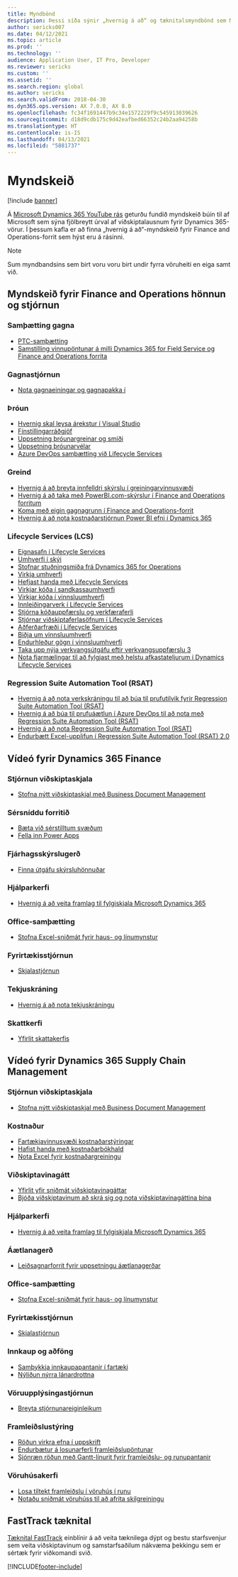 ```yaml
---
title: Myndbönd
description: Þessi síða sýnir „hvernig á að“ og tæknitalsmyndbönd sem Microsoft hefur búið til sem tengjast Finance and Operations-forritum sem eru aðgengileg á YouTube og öðrum vefsíðum.
author: sericks007
ms.date: 04/12/2021
ms.topic: article
ms.prod: ''
ms.technology: ''
audience: Application User, IT Pro, Developer
ms.reviewer: sericks
ms.custom: ''
ms.assetid: ''
ms.search.region: global
ms.author: sericks
ms.search.validFrom: 2018-04-30
ms.dyn365.ops.version: AX 7.0.0, AX 8.0
ms.openlocfilehash: fc34f1691447b9c34e1572229f9c545913039626
ms.sourcegitcommit: d18d9cdb175c9d42eafbed66352c24b2aa94258b
ms.translationtype: HT
ms.contentlocale: is-IS
ms.lasthandoff: 04/13/2021
ms.locfileid: "5881737"
---
```

# <a name="videos"></a>Myndskeið 

[!include [banner](../includes/banner.md)]

Á [Microsoft Dynamics 365 YouTube rás](https://www.youtube.com/channel/UCJGCg4rB3QSs8y_1FquelBQ) geturðu fundið myndskeið búin til af Microsoft sem sýna fjölbreytt úrval af viðskiptalausnum fyrir Dynamics 365-vörur. Í þessum kafla er að finna „hvernig á að“-myndskeið fyrir Finance and Operations-forrit sem hýst eru á rásinni.

> [!Note]
> Sum myndbandsins sem birt voru voru birt undir fyrra vöruheiti en eiga samt við.

## <a name="videos-for-finance-and-operations-development-and-administration"></a>Myndskeið fyrir Finance and Operations hönnun og stjórnun

### <a name="data-integration"></a>Samþætting gagna

- [PTC-samþætting](https://youtu.be/AVV9x5x-XCg)
- [Samstilling vinnupöntunar á milli Dynamics 365 for Field Service og Finance and Operations forrita](https://www.youtube.com/watch?v=46ylO7raZAo&feature=youtu.be)

### <a name="data-management"></a>Gagnastjórnun

- [Nota gagnaeiningar og gagnapakka í](https://www.youtube.com/watch?v=UCyzbA41j8g&feature=youtu.be)

### <a name="development"></a>Þróun

- [Hvernig skal leysa árekstur í Visual Studio](https://youtu.be/4rxO0zUN2zU)
- [Fínstillingarráðgjöf](https://www.youtube.com/watch?v=MRsAzgFCUSQ&t=4s)
- [Uppsetning þróunargreinar og smíði](https://www.youtube.com/watch?v=qXLd-NMx9OY)
- [Uppsetning þróunarvélar](https://www.youtube.com/watch?v=cqp9MetfiyM)
- [Azure DevOps samþætting við Lifecycle Services](https://www.youtube.com/watch?v=0QyyyUp1zHQ&t=1s)

### <a name="intelligence"></a>Greind

- [Hvernig á að breyta innfelldri skýrslu í greiningarvinnusvæði](https://youtu.be/_8WlwmSggcQ)
- [Hvernig á að taka með PowerBI.com-skýrslur í Finance and Operations forritum](https://youtu.be/gGWuNJDoi-M)
- [Koma með eigin gagnagrunn í Finance and Operations-forrit](https://www.youtube.com/watch?v=-MaxtBJu2_o&feature=youtu.be)
- [Hvernig á að nota kostnaðarstjórnun Power BI efni í Dynamics 365](https://www.youtube.com/watch?v=5jWHnM_C7WM&feature=youtu.be)

### <a name="lifecycle-services-lcs"></a>Lifecycle Services (LCS)

- [Eignasafn í Lifecycle Services](https://www.youtube.com/watch?v=z-2xMRa1nOs)
- [Umhverfi í skýi](https://www.youtube.com/watch?v=igjVt1lbyLQ&t=17s)
- [Stofnar stuðningsmiða frá Dynamics 365 for Operations](https://www.youtube.com/watch?v=avENUYBTBlA&t=2s)
- [Virkja umhverfi](https://www.youtube.com/watch?v=FUROjGuhQEA&t=68s)
- [Hefjast handa með Lifecycle Services](https://www.youtube.com/watch?v=qLBjKAPaqN4&t=24s)
- [Virkjar kóða í sandkassaumhverfi](https://www.youtube.com/watch?v=5azLeOO078k)
- [Virkjar kóða í vinnsluumhverfi](https://www.youtube.com/watch?v=ogXo-saZkmE&t=2s)
- [Innleiðingarverk í Lifecycle Services](https://www.youtube.com/watch?v=V1vVOgcTuw4&t=18s)
- [Stjórna kóðauppfærslu og verkfæraferli](https://www.youtube.com/watch?v=M-AtR6ocYM8&feature=youtu.be)
- [Stjórnar viðskiptaferlasöfnum í Lifecycle Services](https://www.youtube.com/watch?v=S5msxj-2-x0)
- [Aðferðarfræði í Lifecycle Services](https://www.youtube.com/watch?v=YRMJ15DvgZ8)
- [Biðja um vinnsluumhverfi](https://www.youtube.com/watch?v=5j1GapLr3MY&feature=youtu.be)
- [Endurhleður gögn í vinnsluumhverfi](https://www.youtube.com/watch?v=VCd5SgkYPTw)
- [Taka upp nýja verkvangsútgáfu eftir verkvangsuppfærslu 3](https://www.youtube.com/watch?v=nkiKP2Au6OQ&feature=youtu.be)
- [Nota fjarmælingar til að fylgjast með helstu afkastateljurum í Dynamics Lifecycle Services](https://www.youtube.com/watch?v=18u6SC8GeFY&feature=youtu.be)

### <a name="regression-suite-automation-tool-rsat"></a>Regression Suite Automation Tool (RSAT)

- [Hvernig á að nota verkskráningu til að búa til prufutilvik fyrir Regression Suite Automation Tool (RSAT)](https://youtu.be/bBr4BXAxTNI)
- [Hvernig á að búa til prufuáætlun í Azure DevOps til að nota með Regression Suite Automation Tool (RSAT)](https://youtu.be/3jIuBleAnQk) 
- [Hvernig á að nota Regression Suite Automation Tool (RSAT)](https://youtu.be/uhN9JItzGAk)
- [Endurbætt Excel-upplifun í Regression Suite Automation Tool (RSAT) 2.0](https://youtu.be/fcEkSIVQ1Bg)


## <a name="videos-for-dynamics-365-finance"></a>Vídeó fyrir Dynamics 365 Finance

### <a name="business-document-management"></a>Stjórnun viðskiptaskjala
- [Stofna nýtt viðskiptaskjal með Business Document Management](https://www.youtube.com/watch?v=gAIYl-mM_pw)

### <a name="customize-the-app"></a>Sérsníddu forritið
- [Bæta við sérstilltum svæðum](https://www.youtube.com/watch?v=gWSGZI9Vtnc)
- [Fella inn Power Apps](https://www.youtube.com/watch?v=x3qyA1bH-NY)

### <a name="financial-reporting"></a>Fjárhagsskýrslugerð
- [Finna útgáfu skýrsluhönnuðar](https://www.youtube.com/embed/icfA5Q3kp4w)

### <a name="help-system"></a>Hjálparkerfi

- [Hvernig á að veita framlag til fylgiskjala Microsoft Dynamics 365](https://youtu.be/m5djioozRbg)

### <a name="office-integration"></a>Office-samþætting

- [Stofna Excel-sniðmát fyrir haus- og línumynstur](https://www.youtube.com/watch?v=RTicLb-6dbI&feature=youtu.be)

### <a name="organization-administration"></a>Fyrirtækisstjórnun

- [Skjalastjórnun](https://www.youtube.com/watch?v=p4rl1CkiLN4&feature=youtu.be)

### <a name="revenue-recognition"></a>Tekjuskráning
- [Hvernig á að nota tekjuskráningu](https://youtu.be/v3amIsiqvoo)

### <a name="tax-engine"></a>Skattkerfi

- [Yfirlit skattakerfis](https://www.youtube.com/watch?v=jAFpEBOtNWI&feature=youtu.be)


## <a name="videos-for-dynamics-365-supply-chain-management"></a>Vídeó fyrir Dynamics 365 Supply Chain Management

### <a name="business-document-management"></a>Stjórnun viðskiptaskjala
- [Stofna nýtt viðskiptaskjal með Business Document Management](https://www.youtube.com/watch?v=gAIYl-mM_pw)

### <a name="costs"></a>Kostnaður
- [Fartækjavinnusvæði kostnaðarstýringar](https://youtu.be/imsuTg8rUVk)
- [Hafist handa með kostnaðarbókhald](https://youtu.be/1pUDtJQZ8FU)
- [Nota Excel fyrir kostnaðargreiningu](https://youtu.be/-HKHYdClvx8)

### <a name="customer-portal"></a>Viðskiptavinagátt
- [Yfirlit yfir sniðmát viðskiptavinagáttar](https://youtu.be/nPrqoLuHfV8)
- [Bjóða viðskiptavinum að skrá sig og nota viðskiptavinagáttina þína](https://youtu.be/drGUYHX9QIQ)

### <a name="help-system"></a>Hjálparkerfi

- [Hvernig á að veita framlag til fylgiskjala Microsoft Dynamics 365](https://youtu.be/m5djioozRbg)

### <a name="master-planning"></a>Áætlanagerð
- [Leiðsagnarforrit fyrir uppsetningu áætlanagerðar](https://youtu.be/c-e6n-8rZb4)

### <a name="office-integration"></a>Office-samþætting

- [Stofna Excel-sniðmát fyrir haus- og línumynstur](https://www.youtube.com/watch?v=RTicLb-6dbI&feature=youtu.be)

### <a name="organization-administration"></a>Fyrirtækisstjórnun

- [Skjalastjórnun](https://www.youtube.com/watch?v=p4rl1CkiLN4&feature=youtu.be)

### <a name="procurement-and-sourcing"></a>Innkaup og aðföng

- [Samþykkja innkaupapantanir í fartæki](https://youtu.be/gZ-gOlJe7H8)
- [Nýliðun nýrra lánardrottna](https://www.youtube.com/watch?v=0KUc3AGaTKk&feature=youtu.be)

### <a name="product-information-management"></a>Vöruupplýsingastjórnun
- [Breyta stjórnunareiginleikum](https://youtu.be/N313FqvRuBc)

### <a name="production-control"></a>Framleiðslustýring

- [Röðun virkra efna í uppskrift](https://www.youtube.com/watch?v=4SNLWsU9KyI&feature=youtu.be)
- [Endurbætur á losunarferli framleiðslupöntunar](https://www.youtube.com/watch?v=Rm3ojAz6Zu0&feature=youtu.be)
- [Sjónræn röðun með Gantt-línurit fyrir framleiðslu- og runupantanir](https://youtu.be/BtbuShkGj4I)


### <a name="warehouse-management"></a>Vöruhúsakerfi

- [Losa tiltekt framleiðslu í vöruhús í runu](https://youtu.be/8urAJn50dQ8)
- [Notaðu sniðmát vöruhúss til að afrita skilgreiningu](https://www.youtube.com/watch?v=K2WIfFlqJYs&feature=youtu.be)

## <a name="fasttrack-tech-talks"></a>FastTrack tæknital

[Tæknital FastTrack](https://community.dynamics.com/365/b/techtalks?c=Finance%20and%20Operations) einblínir á að veita tæknilega dýpt og bestu starfsvenjur sem veita viðskiptavinum og samstarfsaðilum nákvæma þekkingu sem er sértæk fyrir viðkomandi svið.




[!INCLUDE[footer-include](../../../includes/footer-banner.md)]
